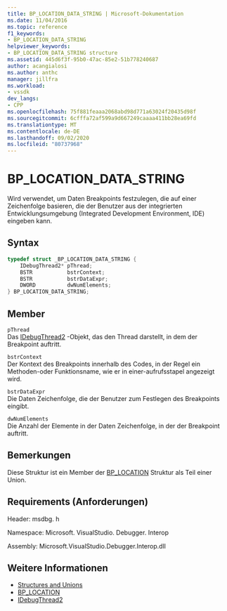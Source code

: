 ```yaml
---
title: BP_LOCATION_DATA_STRING | Microsoft-Dokumentation
ms.date: 11/04/2016
ms.topic: reference
f1_keywords:
- BP_LOCATION_DATA_STRING
helpviewer_keywords:
- BP_LOCATION_DATA_STRING structure
ms.assetid: 445d6f3f-95b0-47ac-85e2-51b778240687
author: acangialosi
ms.author: anthc
manager: jillfra
ms.workload:
- vssdk
dev_langs:
- CPP
ms.openlocfilehash: 75f881feaaa2068abd98d771a63024f20435d98f
ms.sourcegitcommit: 6cfffa72af599a9d667249caaaa411bb28ea69fd
ms.translationtype: MT
ms.contentlocale: de-DE
ms.lasthandoff: 09/02/2020
ms.locfileid: "80737968"
---
```

# <a name="bp_location_data_string"></a>BP_LOCATION_DATA_STRING
Wird verwendet, um Daten Breakpoints festzulegen, die auf einer Zeichenfolge basieren, die der Benutzer aus der integrierten Entwicklungsumgebung (Integrated Development Environment, IDE) eingeben kann.

## <a name="syntax"></a>Syntax

```cpp
typedef struct _BP_LOCATION_DATA_STRING {
    IDebugThread2* pThread;
    BSTR           bstrContext;
    BSTR           bstrDataExpr;
    DWORD          dwNumElements;
} BP_LOCATION_DATA_STRING;
```

## <a name="members"></a>Member
`pThread`\
Das [IDebugThread2](../../../extensibility/debugger/reference/idebugthread2.md) -Objekt, das den Thread darstellt, in dem der Breakpoint auftritt.

`bstrContext`\
Der Kontext des Breakpoints innerhalb des Codes, in der Regel ein Methoden-oder Funktionsname, wie er in einer-aufrufsstapel angezeigt wird.

`bstrDataExpr`\
Die Daten Zeichenfolge, die der Benutzer zum Festlegen des Breakpoints eingibt.

`dwNumElements`\
Die Anzahl der Elemente in der Daten Zeichenfolge, in der der Breakpoint auftritt.

## <a name="remarks"></a>Bemerkungen
Diese Struktur ist ein Member der [BP_LOCATION](../../../extensibility/debugger/reference/bp-location.md) Struktur als Teil einer Union.

## <a name="requirements"></a>Requirements (Anforderungen)
Header: msdbg. h

Namespace: Microsoft. VisualStudio. Debugger. Interop

Assembly: Microsoft.VisualStudio.Debugger.Interop.dll

## <a name="see-also"></a>Weitere Informationen
- [Structures and Unions](../../../extensibility/debugger/reference/structures-and-unions.md)
- [BP_LOCATION](../../../extensibility/debugger/reference/bp-location.md)
- [IDebugThread2](../../../extensibility/debugger/reference/idebugthread2.md)
